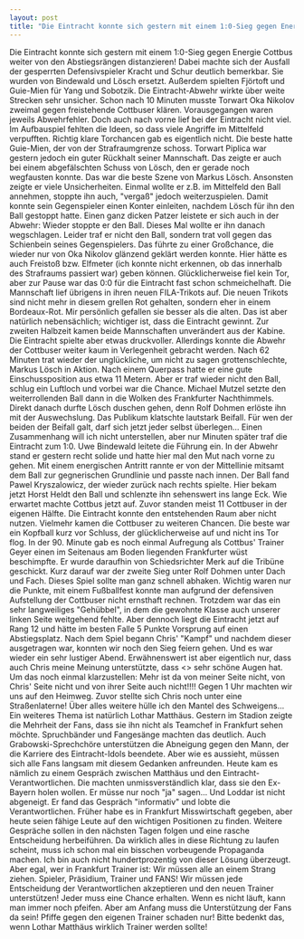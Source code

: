 ```yaml
---
layout: post
title: "Die Eintracht konnte sich gestern mit einem 1:0-Sieg gegen Energie Cottbus weiter von den Abstiegsrängen distanzieren!"
---
```


Die Eintracht konnte sich gestern mit einem 1:0-Sieg gegen Energie Cottbus weiter von den Abstiegsrängen distanzieren! Dabei machte sich der Ausfall der gesperrten Defensivspieler Kracht und Schur deutlich bemerkbar. Sie wurden von Bindewald und Lösch ersetzt. Außerdem spielten Fjörtoft und Guie-Mien für Yang und Sobotzik. Die Eintracht-Abwehr wirkte über weite Strecken sehr unsicher. Schon nach 10 Minuten musste Torwart Oka Nikolov zweimal gegen freistehende Cottbuser klären. Vorausgegangen waren jeweils Abwehrfehler. Doch auch nach vorne lief bei der Eintracht nicht viel. Im Aufbauspiel fehlten die Ideen, so dass viele Angriffe im Mittelfeld verpufften. Richtig klare Torchancen gab es eigentlich nicht. Die beste hatte Guie-Mien, der von der Strafraumgrenze schoss. Torwart Piplica war gestern jedoch ein guter Rückhalt seiner Mannschaft. Das zeigte er auch bei einem abgefälschten Schuss von Lösch, den er gerade noch wegfausten konnte. Das war die beste Szene von Markus Lösch. Ansonsten zeigte er viele Unsicherheiten. Einmal wollte er z.B. im Mittelfeld den Ball annehmen, stoppte ihn auch, "vergaß" jedoch weiterzuspielen. Damit konnte sein Gegenspieler einen Konter einleiten, nachdem Lösch für ihn den Ball gestoppt hatte. Einen ganz dicken Patzer leistete er sich auch in der Abwehr: Wieder stoppte er den Ball. Dieses Mal wollte er ihn danach wegschlagen. Leider traf er nicht den Ball, sondern trat voll gegen das Schienbein seines Gegenspielers. Das führte zu einer Großchance, die wieder nur von Oka Nikolov glänzend geklärt werden konnte. Hier hätte es auch Freistoß bzw. Elfmeter (ich konnte nicht erkennen, ob das innerhalb des Strafraums passiert war) geben können. Glücklicherweise fiel kein Tor, aber zur Pause war das 0:0 für die Eintracht fast schon schmeichelhaft. Die Mannschaft lief übrigens in ihren neuen FILA-Trikots auf. Die neuen Trikots sind nicht mehr in diesem grellen Rot gehalten, sondern eher in einem Bordeaux-Rot. Mir persönlich gefallen sie besser als die alten. Das ist aber natürlich nebensächlich; wichtiger ist, dass die Eintracht gewinnt. Zur zweiten Halbzeit kamen beide Mannschaften unverändert aus der Kabine. Die Eintracht spielte aber etwas druckvoller. Allerdings konnte die Abwehr der Cottbuser weiter kaum in Verlegenheit gebracht werden. Nach 62 Minuten trat wieder der unglückliche, um nicht zu sagen grottenschlechte, Markus Lösch in Aktion. Nach einem Querpass hatte er eine gute Einschussposition aus etwa 11 Metern. Aber er traf wieder nicht den Ball, schlug ein Luftloch und vorbei war die Chance. Michael Mutzel setzte den weiterrollenden Ball dann in die Wolken des Frankfurter Nachthimmels. Direkt danach durfte Lösch duschen gehen, denn Rolf Dohmen erlöste ihn mit der Auswechslung. Das Publikum klatschte lautstark Beifall. Für wen der beiden der Beifall galt, darf sich jetzt jeder selbst überlegen... Einen Zusammenhang will ich nicht unterstellen, aber nur Minuten später traf die Eintracht zum 1:0. Uwe Bindewald leitete die Führung ein. In der Abwehr stand er gestern recht solide und hatte hier mal den Mut nach vorne zu gehen. Mit einem energischen Antritt rannte er von der Mittellinie mitsamt dem Ball zur gegnerischen Grundlinie und passte nach innen. Der Ball fand Pawel Kryszalowicz, der wieder zurück nach rechts spielte. Hier bekam jetzt Horst Heldt den Ball und schlenzte ihn sehenswert ins lange Eck. Wie erwartet machte Cottbus jetzt auf. Zuvor standen meist 11 Cottbuser in der eigenen Hälfte. Die Eintracht konnte den entstehenden Raum aber nicht nutzen. Vielmehr kamen die Cottbuser zu weiteren Chancen. Die beste war ein Kopfball kurz vor Schluss, der glücklicherweise auf und nicht ins Tor flog. In der 90. Minute gab es noch einmal Aufregung als Cottbus' Trainer Geyer einen im Seitenaus am Boden liegenden Frankfurter wüst beschimpfte. Er wurde daraufhin von Schiedsrichter Merk auf die Tribüne geschickt. Kurz darauf war der zweite Sieg unter Rolf Dohmen unter Dach und Fach. Dieses Spiel sollte man ganz schnell abhaken. Wichtig waren nur die Punkte, mit einem Fußballfest konnte man aufgrund der defensiven Aufstellung der Cottbuser nicht ernsthaft rechnen. Trotzdem war das ein sehr langweiliges "Gehübbel", in dem die gewohnte Klasse auch unserer linken Seite weitgehend fehlte. Aber dennoch liegt die Eintracht jetzt auf Rang 12 und hätte im besten Falle 5 Punkte Vorsprung auf einen Abstiegsplatz. Nach dem Spiel begann Chris' "Kampf" und nachdem dieser ausgetragen war, konnten wir noch den Sieg feiern gehen. Und es war wieder ein sehr lustiger Abend. Erwähnenswert ist aber eigentlich nur, dass auch Chris meine Meinung unterstützte, dass <<Elle>> sehr schöne Augen hat. Um das noch einmal klarzustellen: Mehr ist da von meiner Seite nicht, von Chris' Seite nicht und von ihrer Seite auch nicht!!!! Gegen 1 Uhr machten wir uns auf den Heimweg. Zuvor stellte sich Chris noch unter eine Straßenlaterne! Über alles weitere hülle ich den Mantel des Schweigens... Ein weiteres Thema ist natürlich Lothar Matthäus. Gestern im Stadion zeigte die Mehrheit der Fans, dass sie ihn nicht als Teamchef in Frankfurt sehen möchte. Spruchbänder und Fangesänge machten das deutlich. Auch Grabowski\-Sprechchöre unterstützen die Abneigung gegen den Mann, der die Karriere des Eintracht-Idols beendete. Aber wie es aussieht, müssen sich alle Fans langsam mit diesem Gedanken anfreunden. Heute kam es nämlich zu einem Gespräch zwischen Matthäus und den Eintracht-Verantwortlichen. Die machten unmissverständlich klar, dass sie den Ex-Bayern holen wollen. Er müsse nur noch "ja" sagen... Und Loddar ist nicht abgeneigt. Er fand das Gespräch "informativ" und lobte die Verantwortlichen. Früher habe es in Frankfurt Misswirtschaft gegeben, aber heute seien fähige Leute auf den wichtigen Positionen zu finden. Weitere Gespräche sollen in den nächsten Tagen folgen und eine rasche Entscheidung herbeiführen. Da wirklich alles in diese Richtung zu laufen scheint, muss ich schon mal ein bisschen vorbeugende Propaganda machen. Ich bin auch nicht hundertprozentig von dieser Lösung überzeugt. Aber egal, wer in Frankfurt Trainer ist: Wir müssen alle an einem Strang ziehen. Spieler, Präsidium, Trainer und FANS! Wir müssen jede Entscheidung der Verantwortlichen akzeptieren und den neuen Trainer unterstützen! Jeder muss eine Chance erhalten. Wenn es nicht läuft, kann man immer noch pfeifen. Aber am Anfang muss die Unterstützung der Fans da sein! Pfiffe gegen den eigenen Trainer schaden nur! Bitte bedenkt das, wenn Lothar Matthäus wirklich Trainer werden sollte!
